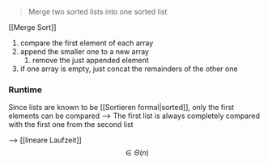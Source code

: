 > Merge two sorted lists into one sorted list

[[Merge Sort]]

1. compare the first element of each array
2. append the smaller one to a new array
	1. remove the just appended element
3. if one array is empty, just concat the remainders of the other one

### Runtime
Since lists are known to be [[Sortieren formal|sorted]], only the first elements can be compared
--> The first list is always completely compared with the first one from the second list

--> [[lineare Laufzeit]]$$\in \Theta(n)$$ 